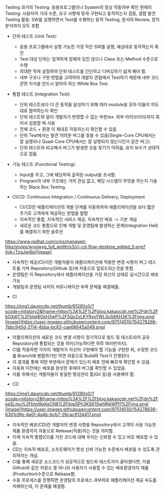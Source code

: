 Testing
과거의 Testing: 응용프로그램이나 System의 정상 작동여부 확인
현재의 Testing: 사용자의 기대 수준, 요구 사항에 맞게 구현되고 동작하는지 검증, 결함 발견
Testing 활동: SW를 실행하면서 Test를 수행하는 동적 Testing, 문서의 Review, 정적 분석까지 모두 포함

* 단위 테스트 (Unit Test):

  - 응용 프로그램에서 실행 가능한 가장 작은 SW를 실행, 예상대로 동작하는지 확인
  - Test 대상 단위는 엄격하게 정해져 있진 않으나 Class 또는 Method 수준으로 수행
  - 최대한 작게 설정하여 단위 테스트를 간단하고 디버깅하기 쉽게 해야 함.
  - 내부 구조나 구현 방법을 고려하여 개발자 관점에서 Test하기 때문에 내부 코드 관련 지식을 반드시 알아야 하는 White Box Test. 

* 통합 테스트 (Integration Test):

  - 단위 테스트보다 더 큰 동작을 달성하기 위해 여러 module을 모아 이들이 의도대로 협력하는지 확인
  - 단위 테스트와 달리 개발자가 변경할 수 없는 부분(ex. 외부 라이브러리)까지 묶어서 검증할 때 사용
  - 전체 코드 + 환경 이 제대로 작동하는지 확인할 수 있음
  - 단위 Test에서는 발견 어려운 버그를 찾을 수 있음(Single-Core CPU에서는 잘 실행되나 Quad-Core CPU에서는 잘 실행되지 않는다던가 같은 버그).
  - 단위 테스트와 비교해서 버그가 발생한 곳을 찾기가 어려움, 유지 보수가 상대적으로 힘듦

* 기능 테스트 (Functional Testing):

  - Input을 주고, 그에 해당하여 출력된 output을 조사함.
  - Program의 내부 구조에는 거의 관심 없고, 해당 시스템이 무엇을 하는지 기술하는 Black Box Testing.


* CI/CD: Continuous Integration / Continuous Delivery, Deployment

  - CI/CD란 애플리케이션의 개발 단계를 자동화하여 애플리케이션을 보다 짧은 주기로 고객에게 제공하는 방법을 말함
  - 지속적인 통합, 지속적인 서비스 제공, 지속적인 배포 -> 기본 개념
  - 새로운 코드 통합으로 인해 개발 및 운영팀에 발생하는 문제(Integration Hell)를 해결하기 위한 솔루션

https://www.redhat.com/cms/managed-files/styles/wysiwyg_full_width/s3/ci-cd-flow-desktop_edited_0.png?itok=TzgJwj6p![image]

  - 지속적인 제공(CI)이란 개발자들이 애플리케이션에 적용한 변경 사항이 버그 테스트를 거쳐 Repository(Github 등)에 자동으로 업로드되는것을 뜻함.
  - 운영팀은 이 Repository에서 애플리케이션을 가장 최신의 상태로 실시간으로 배포 가능
  - 개발팀과 운영팀 사이의 커뮤니케이션 부족 문제를 해결해줌.



* CI

https://img1.daumcdn.net/thumb/R1280x0/?scode=mtistory2&fname=https%3A%2F%2Fblog.kakaocdn.net%2Fdn%2FbGXdIT%2FbtqI9GkH3wP%2F5Qx2zLKYRxsYWLSoS6KH3K%2Fimg.png![image](https://user-images.githubusercontent.com/97514510/154276266-7bbc945d-2114-4bba-bc83-cae68645a049.png)

  - 어플리케이션의 새로운 코드 변경 사항이 정기적으로 빌드 및 테스트되어 공유 Repository에 통합되는 것을 의미(가능하다면 하루 여러번까지).
  - CI를 적용하면 각자의 개발자가 자신이 구현해야 할 기능을 구현한 뒤, 수정한 코드를 Branch에 병합하기만 하면 자동으로 Build와 Test가 진행된다.
  - 이 결과를 통해 어떤 부분에서 문제가 있는지 배포 전에 빠르게 확인할 수 있음.
  - 자동화 이전에는 배포를 완성한 후에야 버그를 확인할 수 있었음. 
  - 이를 위해서는 개발자들이 동일한 형상관리 툴(Git 등)을 사용해야 함.


* CD

https://img1.daumcdn.net/thumb/R1280x0/?scode=mtistory2&fname=https%3A%2F%2Fblog.kakaocdn.net%2Fdn%2FeeSLmu%2FbtqI9pXqCN8%2FiIopSPh3KSK1SwhRjkWPf1%2Fimg.png![image](https://user-images.githubusercontent.com/97514510/154278636-6301c9fe-4a0f-4a4b-bcb7-26cac9124417.png)

  - 지속적인 배포(CD)란 개발자의 변경 사항을 Repository에서 고객이 사용 가능한 제품 환경까지 자동으로 Release(적용)하는 것을 의미함.
  - 이제 지속적 통합(CI)를 거친 코드에 대해 우리는 신뢰할 수 있고 바로 배포할 수 있음.
  - CD는 지속적 배포로, 소프트웨어가 항상 신뢰 가능한 수준에서 배포될 수 있도록 관리하자는 개념.
  - CI를 통해 새로운 소스코드가 성공적으로 빌드와 테스트까지 끝마쳤다면, 이를 Github와 같은 저장소 뿐 아니라 사용자가 사용할 수 있는 배포환경까지 제품(Production)수준으로 Release함.
  - 수동 프로세스를 진행하면 운영팀의 프로세스 과부하로 애플리케이션 제공 속도를 저해하는데, 이 문제를 해결함.

